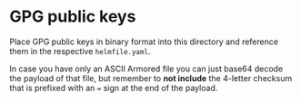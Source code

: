 # GPG public keys

Place GPG public keys in binary format into this directory and reference them in the respective `helmfile.yaml`.

In case you have only an ASCII Armored file you can just base64 decode the payload of that file, but remember to
**not include** the 4-letter checksum that is prefixed with an `=` sign at the end of the payload.
